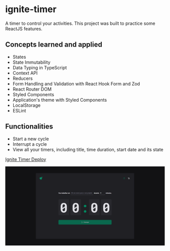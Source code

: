 # ignite-timer
A timer to control your activities. This project was built to practice some ReactJS features.

## Concepts learned and applied
- States
- State Immutability
- Data Typing in TypeScript
- Context API
- Reducers
- Form Handling and Validation with React Hook Form and Zod
- React Router DOM
- Styled Components
- Application's theme with Styled Components 
- LocalStorage
- ESLint

## Functionalities
- Start a new cycle
- Interrupt a cycle
- View all your timers, including title, time duration, start date and its state

[Ignite Timer Deploy](https://vitorlinsbinski.github.io/ignite-timer/)

<img src = "./src/assets/screencapture-vitorlinsbinski-github-io-ignite-timer-2023-07-30-14_59_03.png"></img>
